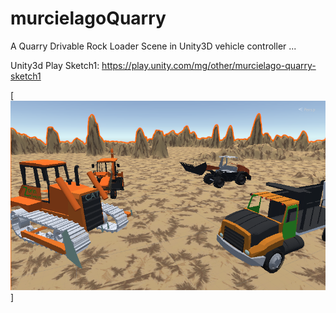 murcielagoQuarry
=======

A Quarry Drivable Rock Loader Scene in Unity3D vehicle controller ...

Unity3d Play Sketch1: https://play.unity.com/mg/other/murcielago-quarry-sketch1


[![que no se resistieran, por que sino los mataban ... ](https://raw.githubusercontent.com/rgarro/murcielagoQuarry/master/murcielagoquarry.png)]
